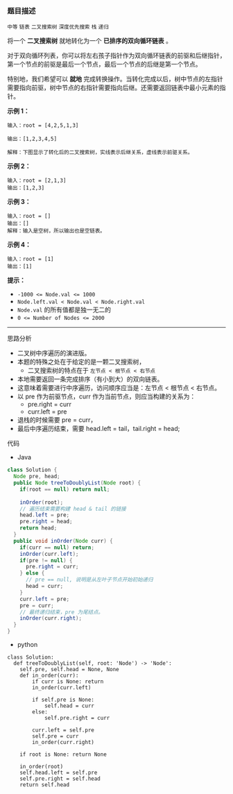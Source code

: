 ### 题目描述

`中等` `链表` `二叉搜索树` `深度优先搜索` `栈` `递归`

将一个 **二叉搜索树** 就地转化为一个 **已排序的双向循环链表** 。

对于双向循环列表，你可以将左右孩子指针作为双向循环链表的前驱和后继指针，第一个节点的前驱是最后一个节点，最后一个节点的后继是第一个节点。

特别地，我们希望可以 **就地** 完成转换操作。当转化完成以后，树中节点的左指针需要指向前驱，树中节点的右指针需要指向后继。还需要返回链表中最小元素的指针。

**示例 1：**

```
输入：root = [4,2,5,1,3] 

输出：[1,2,3,4,5]

解释：下图显示了转化后的二叉搜索树，实线表示后继关系，虚线表示前驱关系。
```

**示例 2：**

```
输入：root = [2,1,3]
输出：[1,2,3]
```

**示例 3：**

```
输入：root = []
输出：[]
解释：输入是空树，所以输出也是空链表。
```

**示例 4：**

```
输入：root = [1]
输出：[1]
```

 

**提示：**

- `-1000 <= Node.val <= 1000`
- `Node.left.val < Node.val < Node.right.val`
- `Node.val` 的所有值都是独一无二的
- `0 <= Number of Nodes <= 2000`

---

思路分析

- 二叉树中序遍历的演进版。
- 本题的特殊之处在于给定的是一颗二叉搜索树，
  - 二叉搜索树的特点在于 `左节点 < 根节点 < 右节点`
- 本地需要返回一条完成排序（有小到大）的双向链表。
- 这意味着需要进行中序遍历，访问顺序应当是：左节点 < 根节点 < 右节点。
- 以 pre 作为前驱节点，curr 作为当前节点，则应当构建的关系为：
  - pre.right = curr
  - curr.left = pre
- 退栈的时候需要 pre = curr，
- 最后中序遍历结束，需要 head.left = tail，tail.right = head;



代码

- Java

```java
class Solution {
  Node pre, head;
  public Node treeToDoublyList(Node root) {
    if(root == null) return null;
    
    inOrder(root);
    // 遍历结束需要构建 head & tail 的链接
    head.left = pre;
    pre.right = head;
    return head;
  }
  public void inOrder(Node curr) {
    if(curr == null) return;
    inOrder(curr.left);
    if(pre != null) {
      pre.right = curr;
    } else {
      // pre == null, 说明是从左叶子节点开始初始递归
      head = curr;
    }
    curr.left = pre;
    pre = curr;
    // 最终递归结束，pre 为尾结点。
    inOrder(curr.right);
  }
}
```

- python

```python3
class Solution:
  def treeToDoublyList(self, root: 'Node') -> 'Node':
  	self.pre, self.head = None, None
  	def in_order(curr):
  		if curr is None: return
  		in_order(curr.left)
  		
  		if self.pre is None:
  			self.head = curr
  		else:
  			self.pre.right = curr
  		
  		curr.left = self.pre
  		self.pre = curr
  		in_order(curr.right)
  		
   	if root is None: return None
   	
    in_order(root)
  	self.head.left = self.pre
  	self.pre.right = self.head
  	return self.head
```


